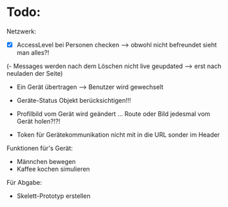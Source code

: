 # Todo:
Netzwerk:

- [x] AccessLevel bei Personen checken --> obwohl nicht befreundet sieht man alles?!

(- Messages werden nach dem Löschen nicht live geupdated --> erst nach neuladen der Seite)
- Ein Gerät übertragen --> Benutzer wird gewechselt

- Geräte-Status Objekt berücksichtigen!!!

- Profilbild vom Gerät wird geändert ... Route oder Bild jedesmal vom Gerät holen?!?!

- Token für Gerätekommunikation nicht mit in die URL sonder im Header

Funktionen für's Gerät:
- Männchen bewegen
- Kaffee kochen simulieren

Für Abgabe:
- Skelett-Prototyp erstellen 
